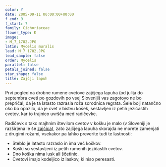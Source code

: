 ```yaml
---
color: Y
date: 2005-09-11 00:00:00+00:00
f_end: 9
f_start: 7
family: Cichoriaceae
flower_type: K
image:
- M_7_1782.JPG
latin: Mycelis muralis
lead: M_7_1782.JPG
lead_sample: false
order: Mycelis
parallel: false
petals_joined: false
star_shape: false
title: Zajčji lapuh
---
```

Prvi pogled na drobne rumene cvetove zajčjega lapuha (od julija do septembra cveti po gozdovih po vsej Sloveniji) vas zagotovo ne bo prepričal, da je ta latasto razrasla roža sorodnica regrata. Šele bolj natančno oko bo opazilo, da je cvet v bistvu košek, sestavljen iz petih jezičastih cvetov, kar to trajnico uvršča med radičevke.

Radičevk s tako majhnim številom cvetov v košku je malo (v Sloveniji je razširjena le še [zajčica](../prenanthespurpurea/)), zato zajčjega lapuha skorajda ne morete zamenjati z drugimi rožami, vsekakor pa lahko preverite tudi te lastnosti:

-   Steblo je latasto razraslo in ima več koškov.
-   Koški so sestavljeni iz petih rumenih jezičastih cvetov.
-   Dno koška nima lusk ali ščetinic.
-   Cvetovi imajo kodeljico iz laskov, ki niso peresasti.
